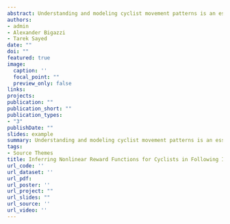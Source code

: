 ```yaml
---
abstract: Understanding and modeling cyclist movement patterns is an essential step in developing agent- based microsimulation models. The aim of this study is to infer how cyclists in following interactions weigh different state features, such as relative distances and speeds, when making guidance decisions. Cyclist guidance decisions are modeled as a continuous state and action Markov Decision Process (MPD). Two Inverse Reinforcement Learning (IRL) algorithms are evaluated to estimate the MPD reward function in a linear form based on Maximum Entropy (ME) and in a nonlinear form based on Gaussian Processes (GP). The algorithms are trained on 856 cyclist trajectories in following interactions extracted from video data using computer vision, and then validated using a separate set of 172 trajectories. The estimated reward functions imply cyclist preferences for low lateral distances, path deviations, speed differences, accelerations and direction angles, but high longitudinal distances from leading cyclists. The mean and variance of the reward function learned using GP can be applied to simulate heterogeneous cyclist preferences and behavior. Predicted trajectories based on Q-learning with the linear and non-linear reward functions are compared to the validation data. This research is a fundamental step toward developing operational bicycle traffic microsimulation models with applications such as facility planning and bicycle safety modeling. Key novel aspects are the investigation of continuous, non- linear, and stochastic reward functions for cyclist agents using real-world observational data.
authors:
- admin
- Alexander Bigazzi
- Tarek Sayed
date: ""
doi: ""
featured: true
image:
  caption: ''
  focal_point: ""
  preview_only: false
links:
projects:
publication: ""
publication_short: ""
publication_types:
- "3"
publishDate: ""
slides: example
summary: Understanding and modeling cyclist movement patterns is an essential step in developing agent- based microsimulation models. The aim of this study is to infer how cyclists in following interactions weigh different state features, such as relative distances and speeds, when making guidance decisions. Cyclist guidance decisions are modeled as a continuous state and action Markov Decision Process (MPD). Two Inverse Reinforcement Learning (IRL) algorithms are evaluated to estimate the MPD reward function in a linear form based on Maximum Entropy (ME) and in a nonlinear form based on Gaussian Processes (GP). The algorithms are trained on 856 cyclist trajectories in following interactions extracted from video data using computer vision, and then validated using a separate set of 172 trajectories. The estimated reward functions imply cyclist preferences for low lateral distances, path deviations, speed differences, accelerations and direction angles, but high longitudinal distances from leading cyclists. The mean and variance of the reward function learned using GP can be applied to simulate heterogeneous cyclist preferences and behavior. Predicted trajectories based on Q-learning with the linear and non-linear reward functions are compared to the validation data. This research is a fundamental step toward developing operational bicycle traffic microsimulation models with applications such as facility planning and bicycle safety modeling. Key novel aspects are the investigation of continuous, non- linear, and stochastic reward functions for cyclist agents using real-world observational data.
tags:
- Source Themes
title: Inferring Nonlinear Reward Functions for Cyclists in Following Interactions Using Continuous Inverse Reinforcement Learning
url_code: ''
url_dataset: ''
url_pdf: 
url_poster: ''
url_project: ""
url_slides: ""
url_source: ''
url_video: ''
---
```

